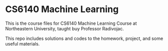 # CS6140 Machine Learning

This is the course files for CS6140 Machine Learning Course at Northeastern University, taught buy Professor Radivojac.

This repo includes solutions and codes to the homework, project, and some useful materials.
